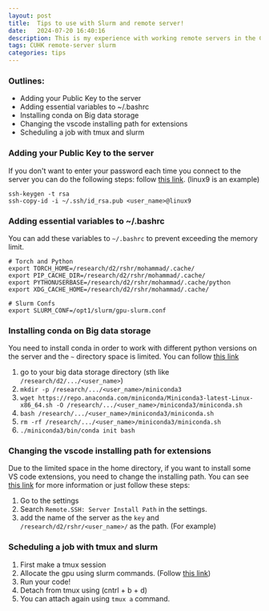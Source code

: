 ```yaml
---
layout: post
title:  Tips to use with Slurm and remote server!
date:   2024-07-20 16:40:16
description: This is my experience with working remote servers in the CSE department at the Chinese University of Hong Kong (CUHK).
tags: CUHK remote-server slurm
categories: tips
---
```


### Outlines:
<ul>
    <li>Adding your Public Key to the server</li>
    <li>Adding essential variables to ~/.bashrc</li>
    <li>Installing conda on Big data storage</li>
    <li>Changing the vscode installing path for extensions</li>
    <li>Scheduling a job with tmux and slurm</li>
</ul>

### Adding your Public Key to the server
If you don't want to enter your password each time you connect to the server you can do the following steps:
follow [this link](https://linuxhandbook.com/add-ssh-public-key-to-server/).
(linux9 is an example)
```shell
ssh-keygen -t rsa
ssh-copy-id -i ~/.ssh/id_rsa.pub <user_name>@linux9
```
### Adding essential variables to ~/.bashrc
You can add these variables to `~/.bashrc` to prevent exceeding the memory limit. 
```shell
# Torch and Python
export TORCH_HOME=/research/d2/rshr/mohammad/.cache/
export PIP_CACHE_DIR=/research/d2/rshr/mohammad/.cache/
export PYTHONUSERBASE=/research/d2/rshr/mohammad/.cache/python
export XDG_CACHE_HOME=/research/d2/rshr/mohammad/.cache/

# Slurm Confs
export SLURM_CONF=/opt1/slurm/gpu-slurm.conf
```
### Installing conda on Big data storage
You need to install conda in order to work with different python versions on the server and the `~` directory space
is limited. You can follow [this link](https://docs.anaconda.com/miniconda/)
1. go to your big data storage directory (sth like `/research/d2/.../<user_name>`)
2. `mkdir -p /research/.../<user_name>/miniconda3`
3. `wget https://repo.anaconda.com/miniconda/Miniconda3-latest-Linux-x86_64.sh -O /research/.../<user_name>/miniconda3/miniconda.sh`
4. `bash /research/.../<user_name>/miniconda3/miniconda.sh`
5. `rm -rf /research/.../<user_name>/miniconda3/miniconda.sh`
6. `./miniconda3/bin/conda init bash`

### Changing the vscode installing path for extensions
Due to the limited space in the home directory, if you want to install some VS code extensions, you need to change
the installing path.
You can see [this link](https://stackoverflow.com/questions/71063547/change-default-extensions-location-for-remote-development-in-vs-code) for more information or just follow these steps:
1. Go to the settings
2. Search `Remote.SSH: Server Install Path` in the settings.
3. add the name of the server as the `key` and `/research/d2/rshr/<user_name>/` as the path. (For example)

### Scheduling a job with tmux and slurm
1. First make a tmux session
2. Allocate the gpu using slurm commands. (Follow [this link](https://i.cse.cuhk.edu.hk/technical/gpgpu-hpc-service/slurm/))
3. Run your code!
4. Detach from tmux using (cntrl + b + d)
5. You can attach again using `tmux a` command.
